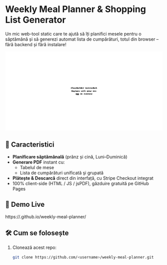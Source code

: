 # Weekly Meal Planner & Shopping List Generator

Un mic web-tool static care te ajută să îți planifici mesele pentru o săptămână și să generezi automat lista de cumpărături, totul din browser – fără backend și fără instalare!

![Screenshot interfață](./assets/screenshot.png)

## 🔎 Caracteristici

- **Planificare săptămânală** (prânz și cină, Luni–Duminică)  
- **Generare PDF** instant cu:  
  - Tabelul de mese  
  - Lista de cumpărături unificată şi grupată  
- **Plătește & Descarcă** direct din interfață, cu Stripe Checkout integrat  
- 100% client-side (HTML / JS / jsPDF), găzduire gratuită pe GitHub Pages  

## 🚀 Demo Live

https://<username>.github.io/weekly-meal-planner/

## 🛠️ Cum se folosește

1. Clonează acest repo:
   ```bash
   git clone https://github.com/<username>/weekly-meal-planner.git

